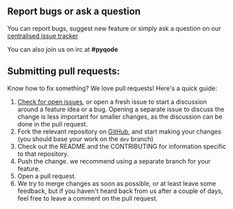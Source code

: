 ## Report bugs or ask a question

You can report bugs, suggest new feature or simply ask a question on our 
[centralised issue tracker](https://github.com/pyQode/pyQode/issues)

You can also join us on irc at **#pyqode**


## Submitting pull requests:


Know how to fix something? We love pull requests! Here's a quick guide:

1. [Check for open issues](https://github.com/pyQode/pyQode/issues), or
   open a fresh issue to start a discussion around a feature idea or a bug.
   Opening a separate issue to discuss the change is less important for smaller
   changes, as the discussion can be done in the pull request.
2. Fork the relevant repository on [GitHub](https://github.com/pyQode), and start making your changes (you should base your work on the ``dev`` branch)
3. Check out the README and the CONTRIBUTING for information specific to that repository.
4. Push the change. we recommend using a separate branch for your feature.
5. Open a pull request.
6. We try to merge changes as soon as possible, or at least leave
   some feedback, but if you haven't heard back from us after a couple of days,
   feel free to leave a comment on the pull request.
   
